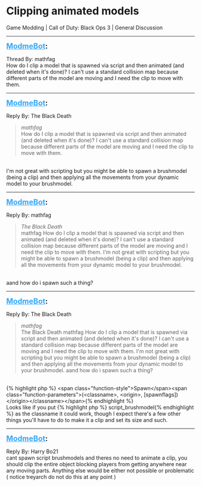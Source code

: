 # Clipping animated models
Game Modding | Call of Duty: Black Ops 3 | General Discussion

---
<strong style="font-size: 1.4em;"><span style="text-decoration: underline;text-decoration-color: #34a7f9;"><span style="color:#34a7f9;">ModmeBot</span></span>:</strong>

<p>Thread By: mathfag<br />How do I clip a model that is spawned via script and then animated (and deleted when it&#39;s done)? I can&#39;t use a standard collision map because different parts of the model are moving and I need the clip to move with them.</p>

---
<strong style="font-size: 1.4em;"><span style="text-decoration: underline;text-decoration-color: #34a7f9;"><span style="color:#34a7f9;">ModmeBot</span></span>:</strong>

<p>Reply By: The Black Death<br /><blockquote><em>mathfag</em><br />How do I clip a model that is spawned via script and then animated (and deleted when it&#39;s done)? I can&#39;t use a standard collision map because different parts of the model are moving and I need the clip to move with them.</blockquote><br /> I&#39;m not great with scripting but you might be able to spawn a brushmodel (being a clip) and then applying all the movements from your dynamic model to your brushmodel.</p>

---
<strong style="font-size: 1.4em;"><span style="text-decoration: underline;text-decoration-color: #34a7f9;"><span style="color:#34a7f9;">ModmeBot</span></span>:</strong>

<p>Reply By: mathfag<br /><blockquote><em>The Black Death</em><br />mathfag How do I clip a model that is spawned via script and then animated (and deleted when it&#39;s done)? I can&#39;t use a standard collision map because different parts of the model are moving and I need the clip to move with them.  I&#39;m not great with scripting but you might be able to spawn a brushmodel (being a clip) and then applying all the movements from your dynamic model to your brushmodel.</blockquote><br /> aand how do i spawn such a thing?</p>

---
<strong style="font-size: 1.4em;"><span style="text-decoration: underline;text-decoration-color: #34a7f9;"><span style="color:#34a7f9;">ModmeBot</span></span>:</strong>

<p>Reply By: The Black Death<br /><blockquote><em>mathfag</em><br />The Black Death mathfag How do I clip a model that is spawned via script and then animated (and deleted when it&#39;s done)? I can&#39;t use a standard collision map because different parts of the model are moving and I need the clip to move with them.  I&#39;m not great with scripting but you might be able to spawn a brushmodel (being a clip) and then applying all the movements from your dynamic model to your brushmodel.  aand how do i spawn such a thing?</blockquote><br /> {% highlight php %}
&lt;span class="function-style"&gt;Spawn&lt;/span&gt;&lt;span class="function-parameters"&gt;(&lt;classname&gt;, &lt;origin&gt;, [spawnflags])&lt;/origin&gt;&lt;/classname&gt;&lt;/span&gt;{% endhighlight %}
 <br />Looks like if you put {% highlight php %}
script_brushmodel{% endhighlight %}
as the classname it could work, though I expect there&#39;s a few other things you&#39;ll have to do to make it a clip and set its size and such.</p>

---
<strong style="font-size: 1.4em;"><span style="text-decoration: underline;text-decoration-color: #34a7f9;"><span style="color:#34a7f9;">ModmeBot</span></span>:</strong>

<p>Reply By: Harry Bo21<br />cant spawn script brushmodels and theres no need to animate a clip, you should clip the entire object blocking players from getting anywhere near any moving parts. Anything else would be either not possible or problematic ( notice treyarch do not do this at any point )</p>
